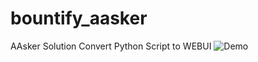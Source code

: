 # bountify_aasker
AAsker Solution Convert Python Script to WEBUI
![Demo](http://i.imgur.com/7L2X30h.png)

